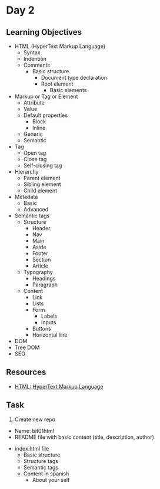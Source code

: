 # Day 2
## Learning Objectives
* HTML (HyperText Markup Language)
  - Syntax
  - Indention
  - Comments
	* Basic structure
		- Document type declaration
		* Root element
			- Basic elements
* Markup or Tag or Element
	- Attribute
	- Value
	* Default properties
		- Block
		- Inline
  - Generic
  - Semantic
* Tag
	- Open tag
	- Close tag
	- Self-closing tag
* Hierarchy
	- Parent element
	- Sibling element
	- Child element
* Metadata
	- Basic
	- Advanced
* Semantic tags
	* Structure
		- Header
		- Nav
		- Main
		- Aside
		- Footer
		- Section
		- Article
	* Typography
		- Headings
		- Paragraph
	* Content
		- Link
		- Lists
		* Form
			- Labels
			- Inputs
		- Buttons
		- Horizontal line
* DOM
* Tree DOM
* SEO
## Resources
- [HTML: HyperText Markup Language](https://developer.mozilla.org/en-US/docs/Web/HTML)
## Task
1. Create new repo
- Name: bit01html
- README file with basic content (title, description, author)
* index.html file
	- Basic structure
	- Structure tags
	- Semantic tags
	* Content in spanish
		- About your self
